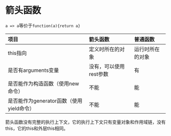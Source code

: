 # 箭头函数

`a => a`等价于`function(a){return a}`

| **项目** | **箭头函数** | **普通函数** |
| :--- | :--- | :--- |
| this指向 | 定义时所在的对象 | 运行时所在的对象 |
| 是否有arguments变量 | 没有，可以使用rest参数 | 有 |
| 是否能作为构造函数（使用new命令） | 不能 | 能 |
| 是否能作为generator函数（使用yield命令） | 不能 | 能 |


箭头函数没有完整的执行上下文，它的执行上下文只有变量对象和作用域链，没有this，它的this和外层this相同。